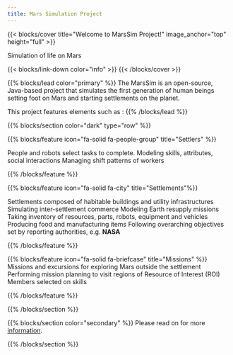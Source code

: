 ```yaml
---
title: Mars Simulation Project
---
```


{{< blocks/cover title="Welcome to MarsSim Project!" image_anchor="top" height="full" >}}
<p class="lead mt-5">Simulation of life on Mars</p>
{{< blocks/link-down color="info" >}}
{{< /blocks/cover >}}


{{% blocks/lead color="primary" %}}
The MarsSim is an open-source, Java-based project that simulates the first generation of human beings setting foot on Mars and starting settlements on the planet.

This project features elements such as :
{{% /blocks/lead %}}

{{% blocks/section color="dark" type="row" %}}

{{% blocks/feature icon="fa-solid fa-people-group" title="Settlers" %}}

People and robots select tasks to complete.
Modeling skills, attributes, social interactions
Managing shift patterns of workers

{{% /blocks/feature %}}

{{% blocks/feature icon="fa-solid fa-city" title="Settlements"%}}

Settlements composed of habitable buildings and utility infrastructures
Simulating inter-settlement commerce
Modeling Earth resupply missions
Taking inventory of resources, parts, robots, equipment and vehicles
Producing food and manufacturing items
Following overarching objectives set by reporting authorities, e.g. **NASA**

{{% /blocks/feature %}}

{{% blocks/feature icon="fa-solid fa-briefcase" title="Missions" %}}
Missions and excursions for exploring Mars outside the settlement
Performing mission planning to visit regions of Resource of Interest (ROI) 
Members selected on skills

{{% /blocks/feature %}}

{{% /blocks/section %}}

{{% blocks/section color="secondary" %}}
Please read on for more [information](/docs/about/).

{{% /blocks/section %}}
